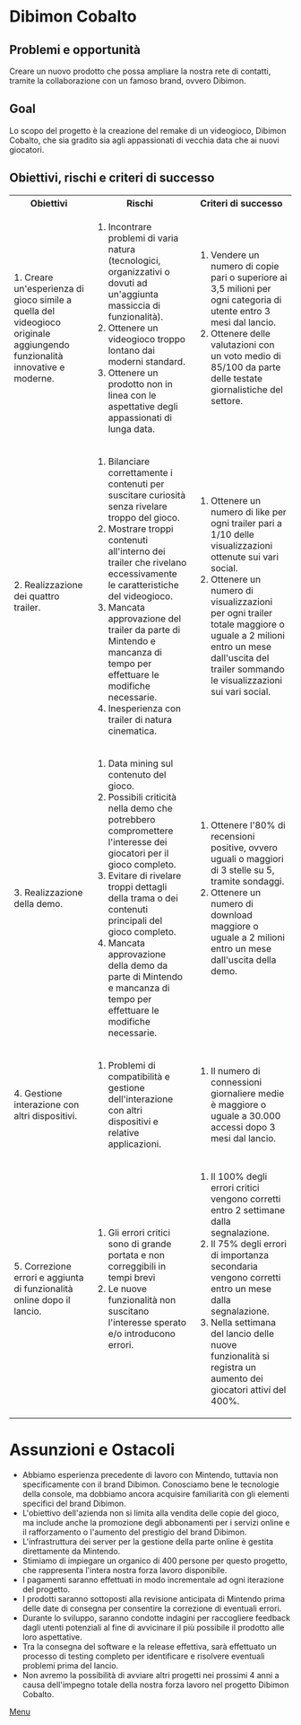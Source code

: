 # Dibimon Cobalto

## Problemi e opportunità

Creare un nuovo prodotto che possa ampliare la nostra rete di contatti, tramite la collaborazione con un famoso brand, ovvero Dibimon.

## Goal

Lo scopo del progetto è la creazione del remake di un videogioco, Dibimon Cobalto, che sia gradito sia agli appassionati di vecchia data che ai nuovi giocatori.

## Obiettivi, rischi e criteri di successo

<table>
    <tr>
        <th>Obiettivi</th>
        <th>Rischi</th>
        <th>Criteri di successo</th>
    </tr>
    <tr>
        <td>1. Creare un'esperienza di gioco simile a quella del videogioco originale aggiungendo funzionalità innovative e moderne.</td>
        <td>
            <ol>
                <li>Incontrare problemi di varia natura (tecnologici, organizzativi o dovuti ad un'aggiunta massiccia di funzionalità).</li>
                <li>Ottenere un videogioco troppo lontano dai moderni standard.</li>
                <li>Ottenere un prodotto non in linea con le aspettative degli appassionati di lunga data.</li>
            </ol>
        </td>
        <td>
            <ol>
                <li>Vendere un numero di copie pari o superiore ai 3,5 milioni per ogni categoria di utente entro 3 mesi dal lancio.</li>
                <li>Ottenere delle valutazioni con un voto medio di 85/100 da parte delle testate giornalistiche del settore.</li>
            </ol>
        </td>
    </tr>
    <tr>
        <td>2. Realizzazione dei quattro trailer.</td>
        <td>
            <ol>
                <li>Bilanciare correttamente i contenuti per suscitare curiosità senza rivelare troppo del gioco.</li>
                <li>Mostrare troppi contenuti all'interno dei trailer che rivelano eccessivamente le caratteristiche del videogioco.</li>
                <li>Mancata approvazione del trailer da parte di Mintendo e mancanza di tempo per effettuare le modifiche necessarie.</li>
                <li>Inesperienza con trailer di natura cinematica.</li>
            </ol>
        </td>
        <td>
            <ol>
                <li>Ottenere un numero di like per ogni trailer pari a 1/10 delle visualizzazioni ottenute sui vari social.</li>
                <li>Ottenere un numero di visualizzazioni per ogni trailer totale maggiore o uguale a 2 milioni entro un mese dall'uscita del trailer sommando le visualizzazioni sui vari social.</li>
            </ol>
        </td>
    </tr>
    <tr>
        <td>3. Realizzazione della demo.</td>
        <td>
            <ol>
                <li>Data mining sul contenuto del gioco.</li>
                <li>Possibili criticità nella demo che potrebbero compromettere l'interesse dei giocatori per il gioco completo.</li>
                <li>Evitare di rivelare troppi dettagli della trama o dei contenuti principali del gioco completo.</li>
                <li>Mancata approvazione della demo da parte di Mintendo e mancanza di tempo per effettuare le modifiche necessarie.</li>
            </ol>
        </td>
        <td>
            <ol>
                <li>Ottenere l'80% di recensioni positive, ovvero uguali o maggiori di 3 stelle su 5, tramite sondaggi.</li>
                <li>Ottenere un numero di download maggiore o uguale a 2 milioni entro un mese dall'uscita della demo.</li>
            </ol>
        </td>
    </tr>
    <tr>
        <td>4. Gestione interazione con altri dispositivi.</td>
        <td>
            <ol> 
                <li>Problemi di compatibilità e gestione dell'interazione con altri dispositivi e relative applicazioni.
                </li>
            </ol>
        </td>
        <td>
            <ol> 
            <li>Il numero di connessioni giornaliere medie è maggiore o uguale a 30.000 accessi dopo 3 mesi dal lancio.
            </li>
            </ol>
        </td>
    </tr>
    <tr>
        <td>5. Correzione errori e aggiunta di funzionalità online dopo il lancio.</td>
        <td> 
            <ol> 
                <li>Gli errori critici sono di grande portata e non correggibili in tempi brevi </li> 
                <li> Le nuove funzionalità non suscitano l'interesse sperato e/o introducono errori.</li> 
            </ol>
        </td>
        <td> 
            <ol>
                <li>Il 100% degli errori critici vengono corretti entro 2 settimane dalla segnalazione.</li>
                <li>Il 75% degli errori di importanza secondaria vengono corretti entro un mese dalla segnalazione.</li>
                <li> Nella settimana del lancio delle nuove funzionalità si registra un aumento dei giocatori attivi del 400%.</li>
            </ol>
        </td>
    </tr>
</table>

# Assunzioni e Ostacoli

<ul>
    <li>Abbiamo esperienza precedente di lavoro con Mintendo, tuttavia non specificamente con il brand Dibimon. Conosciamo bene le tecnologie della console, ma dobbiamo ancora acquisire familiarità con gli elementi specifici del brand Dibimon.</li>
    <li>L'obiettivo dell'azienda non si limita alla vendita delle copie del gioco, ma include anche la promozione degli abbonamenti per i servizi online e il rafforzamento o l'aumento del prestigio del brand Dibimon.</li>
    <li>L'infrastruttura dei server per la gestione della parte online è gestita direttamente da Mintendo.</li>
    <li>Stimiamo di impiegare un organico di 400 persone per questo progetto, che rappresenta l'intera nostra forza lavoro disponibile.</li>
    <li>I pagamenti saranno effettuati in modo incrementale ad ogni iterazione del progetto.</li>
    <li>I prodotti saranno sottoposti alla revisione anticipata di Mintendo prima delle date di consegna per consentire la correzione di eventuali errori.</li>
    <li>Durante lo sviluppo, saranno condotte indagini per raccogliere feedback dagli utenti potenziali al fine di avvicinare il più possibile il prodotto alle loro aspettative.</li>
    <li>Tra la consegna del software e la release effettiva, sarà effettuato un processo di testing completo per identificare e risolvere eventuali problemi prima del lancio.</li>
    <li>Non avremo la possibilità di avviare altri progetti nei prossimi 4 anni a causa dell'impegno totale della nostra forza lavoro nel progetto Dibimon Cobalto.</li>
</ul>

[Menu](../../index.md)
